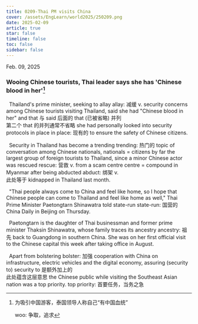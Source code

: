 ```yaml
---
title: 0209-Thai PM visits China
cover: /assets/EngLearn/world2025/250209.png
date: 2025-02-09
article: true
star: false
timeline: false
toc: false
sidebar: false
---
```

Feb. 09, 2025
<!-- more -->

### Wooing Chinese tourists, Thai leader says she has 'Chinese blood in her'[^t1]

&nbsp; Thailand's prime minister, seeking to 
<span class="hover-note">
allay
<span class="hover-content">
allay: 减缓 v.
</span></span>
 security concerns among Chinese tourists visiting Thailand, said she had "Chinese blood in her" and 
<span class="hover-note">
that
<span class="hover-content">
与 said 后面的 that (已被省略) 并列 <br>
第二个 that 的并列通常不省略
</span></span>
 she had personally looked into security protocols 
<span class="hover-note">
in place
<span class="hover-content">
in place: 现有的
</span></span>
 to ensure the safety of Chinese citizens.

&nbsp; Security in Thailand has become a 
<span class="hover-note">
trending
<span class="hover-content">
trending: 热门的
</span></span>
 topic of conversation among Chinese 
<span class="hover-note">
nationals,
<span class="hover-content">
nationals = citizens
</span></span>
 by far the largest group of foreign tourists to Thailand, since a minor Chinese actor was 
<span class="hover-note">
rescued
<span class="hover-content">
rescue: 营救 v.
</span></span>
 from a scam 
<span class="hover-note">
centre
<span class="hover-content">
centre = compound
</span></span>
 in Myanmar after being 
<span class="hover-note">
abducted
<span class="hover-content">
abduct: 绑架 v.<br>
此处等于 kidnapped
</span></span>
 in Thailand last month.

&nbsp; "Thai people always come to China and feel like home, so I hope that Chinese people can come to Thailand and feel like home as well," Thai Prime Minister Paetongtarn Shinawatra told 
<span class="hover-note">
state-run
<span class="hover-content">
state-run: 国营的
</span></span>
 China Daily in Beijing on Thursday.

&nbsp; Paetongtarn is the daughter of Thai businessman and former prime minister Thaksin Shinawatra, whose family traces its 
<span class="hover-note">
ancestry
<span class="hover-content">
ancestry: 祖先
</span></span>
 back to Guangdong in southern China. She was on her first official visit to the Chinese capital this week after taking office in August.

&nbsp; Apart from 
<span class="hover-note">
bolstering
<span class="hover-content">
bolster: 加强
</span></span>
 cooperation with China on infrastructure, electric vehicles and the digital economy, assuring 
<span class="hover-note">
(security to)
<span class="hover-content">
security to 是额外加上的 <br>
此处蕴含这层意思
</span></span>
 the Chinese public while visiting the Southeast Asian nation was a 
<span class="hover-note">
top priority.
<span class="hover-content">
top priority: 首要任务，当务之急
</span></span>

[^t1]: 为吸引中国游客，泰国领导人称自己“有中国血统”

    woo: 争取，追求
